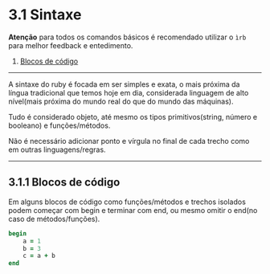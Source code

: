 # 3.1 Sintaxe

**Atenção** para todos os comandos básicos é recomendado utilizar o `ìrb` para melhor feedback e entedimento.

1. [Blocos de código](#311-blocos-de-código)

---

A sintaxe do ruby é focada em ser simples e exata, o mais próxima da língua tradicional que temos hoje em dia, considerada linguagem de alto nível(mais próxima do mundo real do que do mundo das máquinas).

Tudo é considerado objeto, até mesmo os tipos primitivos(string, número e booleano) e funções/métodos.

Não é necessário adicionar ponto e vírgula no final de cada trecho como em outras linguagens/regras.

---

## 3.1.1 Blocos de código

Em alguns blocos de código como funções/métodos e trechos isolados podem começar com begin e terminar com end, ou mesmo omitir o end(no caso de métodos/funções).

```ruby
begin
    a = 1
    b = 3
    c = a + b
end
```
